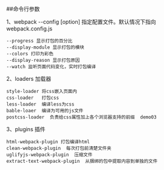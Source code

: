 ##命令行参数

1、webpack --config [option]   指定配置文件。默认情况下指向webpack.config.js

    --progress 显示打包的百分比
    --display-module 显示打包的模块
    --colors 打印为彩色
    --display-reason 显示打包原因
    --watch 监听页面代码变化，实时打包编译

2、loaders 加载器

    style-loader 将css嵌入页面内
    css-loader   打包css
    less-loader  编译less为css
    bable-loaer  编译为可用的js文件
    postcss-loader  负责给css属性加上各个浏览器支持的前缀  demo03


3、plugins 插件    

    html-webpack-plugin 打包编译html
    clean-webpack-plugin  每次打包前清楚文件夹
    uglifyjs-webpack-plugin  压缩文件
    extract-text-webpack-plugin  从捆绑的包中提取内容到单独的文件
